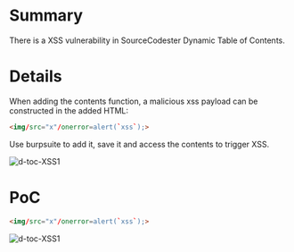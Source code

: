 # Summary
There is a XSS vulnerability in SourceCodester Dynamic Table of Contents.

# Details
When adding the contents function, a malicious xss payload can be constructed in the added HTML:
```html
<img/src="x"/onerror=alert(`xss`);>
```

Use burpsuite to add it, save it and access the contents to trigger XSS.

![d-toc-XSS1](https://github.com/user-attachments/assets/235df8ca-1b4b-439c-aea6-1c321fe5b2db)


# PoC
```html
<img/src="x"/onerror=alert(`xss`);>
```

![d-toc-XSS1](https://github.com/user-attachments/assets/235df8ca-1b4b-439c-aea6-1c321fe5b2db)
